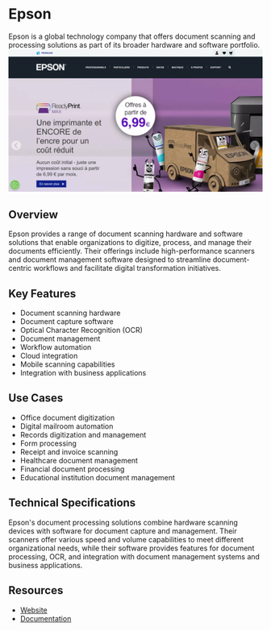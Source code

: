 
# Epson

Epson is a global technology company that offers document scanning and processing solutions as part of its broader hardware and software portfolio.
![Epson](./assets/epson.png)

## Overview

Epson provides a range of document scanning hardware and software solutions that enable organizations to digitize, process, and manage their documents efficiently. Their offerings include high-performance scanners and document management software designed to streamline document-centric workflows and facilitate digital transformation initiatives.

## Key Features

- Document scanning hardware
- Document capture software
- Optical Character Recognition (OCR)
- Document management
- Workflow automation
- Cloud integration
- Mobile scanning capabilities
- Integration with business applications

## Use Cases

- Office document digitization
- Digital mailroom automation
- Records digitization and management
- Form processing
- Receipt and invoice scanning
- Healthcare document management
- Financial document processing
- Educational institution document management

## Technical Specifications

Epson's document processing solutions combine hardware scanning devices with software for document capture and management. Their scanners offer various speed and volume capabilities to meet different organizational needs, while their software provides features for document processing, OCR, and integration with document management systems and business applications.

## Resources

- [Website](https://www.epson.fr)
- [Documentation](https://www.epson.fr/products/scanners)
